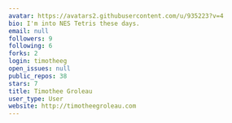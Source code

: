 ```yaml
---
avatar: https://avatars2.githubusercontent.com/u/935223?v=4
bio: I'm into NES Tetris these days.
email: null
followers: 9
following: 6
forks: 2
login: timotheeg
open_issues: null
public_repos: 38
stars: 7
title: Timothee Groleau
user_type: User
website: http://timotheegroleau.com
---
```

